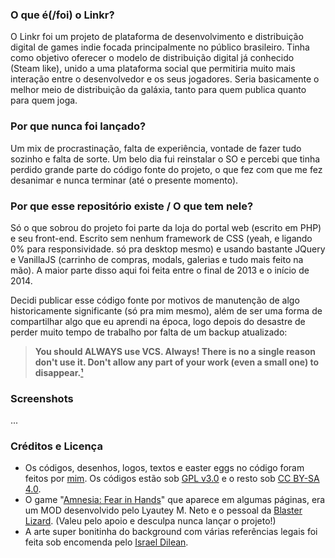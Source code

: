 ### O que é(/foi) o Linkr?
O Linkr foi um projeto de plataforma de desenvolvimento e distribuição digital de games indie focada principalmente no público brasileiro. Tinha como objetivo oferecer o modelo de distribuição digital já conhecido (Steam like), unido a uma plataforma social que permitiria muito mais interação entre o desenvolvedor e os seus jogadores. Seria basicamente o melhor meio de distribuição da galáxia, tanto para quem publica quanto para quem joga.

### Por que nunca foi lançado?
Um mix de procrastinação, falta de experiência, vontade de fazer tudo sozinho e falta de sorte. Um belo dia fui reinstalar o SO e percebi que tinha perdido grande parte do código fonte do projeto, o que fez com que me fez desanimar e nunca terminar (até o presente momento).

### Por que esse repositório existe / O que tem nele?
Só o que sobrou do projeto foi parte da loja do portal web (escrito em PHP) e seu front-end. Escrito sem nenhum framework de CSS (yeah, e ligando 0% para responsividade. só pra desktop mesmo) e usando bastante JQuery e VanillaJS (carrinho de compras, modals, galerias e tudo mais feito na mão). A maior parte disso aqui foi feita entre o final de 2013 e o início de 2014.

Decidi publicar esse código fonte por motivos de manutenção de algo historicamente significante (só pra mim mesmo), além de ser uma forma de compartilhar algo que eu aprendi na época, logo depois do desastre de perder muito tempo de trabalho por falta de um backup atualizado:
    
> **You should ALWAYS use VCS. Always! There is no a single reason don't use it. Don't allow any part of your work (even a small one) to disappear.**[¹](https://stackoverflow.com/questions/2060731/lone-developer-but-lots-of-xhtml-css-jquery-work-should-i-use-any-version-contr)

### Screenshots
...
### Créditos e Licença
- Os códigos, desenhos, logos, textos e easter eggs no código foram feitos por [mim](https://multiverso.me/). Os códigos estão sob [GPL v3.0](https://www.gnu.org/licenses/gpl-3.0.txt) e o resto sob [CC BY-SA 4.0](https://creativecommons.org/licenses/by-sa/4.0/).
- O game "[Amnesia: Fear in Hands](http://www.moddb.com/mods/amnesia-fear-in-hands/)" que aparece em algumas páginas, era um MOD desenvolvido pelo Lyautey M. Neto e o pessoal da [Blaster Lizard](https://www.facebook.com/blasterlizardcompany/). (Valeu pelo apoio e desculpa nunca lançar o projeto!)
- A arte super bonitinha do background com várias referências legais foi feita sob encomenda pelo [Israel Dilean](http://dylean.deviantart.com/).
